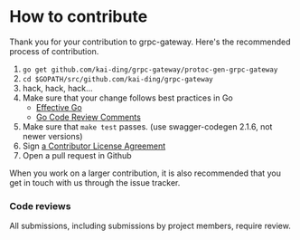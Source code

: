 # How to contribute

Thank you for your contribution to grpc-gateway.
Here's the recommended process of contribution.

1. `go get github.com/kai-ding/grpc-gateway/protoc-gen-grpc-gateway`
2. `cd $GOPATH/src/github.com/kai-ding/grpc-gateway`
3. hack, hack, hack...
4. Make sure that your change follows best practices in Go
   * [Effective Go](https://golang.org/doc/effective_go.html)
   * [Go Code Review Comments](https://golang.org/wiki/CodeReviewComments)
5. Make sure that `make test` passes. (use swagger-codegen 2.1.6, not newer versions)
6. Sign [a Contributor License Agreement](https://cla.developers.google.com/clas)
7. Open a pull request in Github

When you work on a larger contribution, it is also recommended that you get in touch
with us through the issue tracker.

### Code reviews
All submissions, including submissions by project members, require review.

